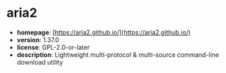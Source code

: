 # aria2

- **homepage**: [https://aria2.github.io/](https://aria2.github.io/)
- **version**: 1.37.0
- **license**: GPL-2.0-or-later
- **description**: Lightweight multi-protocol & multi-source command-line download utility

